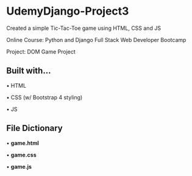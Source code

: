 # UdemyDjango-Project3

Created a simple Tic-Tac-Toe game using HTML, CSS and JS

Online Course: Python and Django Full Stack Web Developer Bootcamp

Project: DOM Game Project

## Built with...

• HTML

• CSS (w/ Bootstrap 4 styling)

• JS

## File Dictionary

• <b>game.html</b>

• <b>game.css</b>

• <b>game.js</b>
